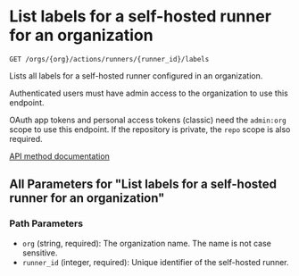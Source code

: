 # List labels for a self-hosted runner for an organization

`GET /orgs/{org}/actions/runners/{runner_id}/labels`

Lists all labels for a self-hosted runner configured in an organization.

Authenticated users must have admin access to the organization to use this endpoint.

OAuth app tokens and personal access tokens (classic) need the `admin:org` scope to use this endpoint. If the repository is private, the `repo` scope is also required.

[API method documentation](https://docs.github.com/rest/actions/self-hosted-runners#list-labels-for-a-self-hosted-runner-for-an-organization)

## All Parameters for "List labels for a self-hosted runner for an organization"

### Path Parameters

- `org` (string, required): The organization name. The name is not case sensitive.
- `runner_id` (integer, required): Unique identifier of the self-hosted runner.